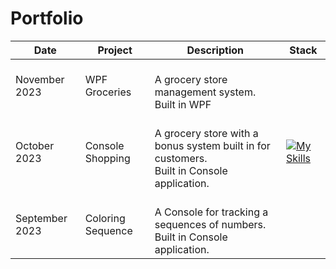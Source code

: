 # Portfolio


| Date             | Project                | Description                                    | Stack |
|------------------|------------------------|------------------------------------------------|-------|
| November 2023    | WPF Groceries          | </br>A grocery store management system. </br> Built in WPF|       |
| October 2023     | Console Shopping       | </br>A grocery store with a bonus system built in for customers.</br> Built in Console application.  | [![My Skills](https://skillicons.dev/icons?i=js,html,css,wasm)](https://skillicons.dev)      |    
| September 2023   | Coloring Sequence      | </br>A Console for tracking a sequences of numbers.</br> Built in Console application. |       |

<!--
**Bjornanger/Bjornanger** is a ✨ _special_ ✨ repository because its `README.md` (this file) appears on your GitHub profile.

Here are some ideas to get you started:

- 🔭 I’m currently working on ...
- 🌱 I’m currently learning ...
- 👯 I’m looking to collaborate on ...
- 🤔 I’m looking for help with ...
- 💬 Ask me about ...
- 📫 How to reach me: ...
- 😄 Pronouns: ...
- ⚡ Fun fact: ...
-->
